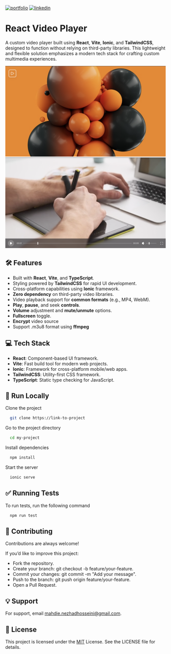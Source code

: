[![portfolio](https://img.shields.io/badge/my_portfolio-000?style=for-the-badge&logo=ko-fi&logoColor=white)](https://lunanezha.com/)
[![linkedin](https://img.shields.io/badge/linkedin-0A66C2?style=for-the-badge&logo=linkedin&logoColor=white)](www.linkedin.com/in/luna-nezha/)

# **React Video Player**

A custom video player built using **React**, **Vite**, **Ionic**, and **TailwindCSS**, designed to function without relying on third-party libraries. This lightweight and flexible solution emphasizes a modern tech stack for crafting custom multimedia experiences.

![App Screenshot](src/assets/images/screenshot-1.png)
![App Screenshot](src/assets/images/screenshot-2.png)

## 🛠 **Features**

- Built with **React**, **Vite**, and **TypeScript**.
- Styling powered by **TailwindCSS** for rapid UI development.
- Cross-platform capabilities using **Ionic** framework.
- **Zero dependency** on third-party video libraries.
- Video playback support for **common formats** (e.g., MP4, WebM).
- **Play**, **pause**, and seek **controls**.
- **Volume** adjustment and **mute/unmute** options.
- **Fullscreen** toggle.
- **Encrypt** video source
- Support .m3u8 format using **ffmpeg**

## 💻 **Tech Stack**

- **React**: Component-based UI framework.
- **Vite**: Fast build tool for modern web projects.
- **Ionic**: Framework for cross-platform mobile/web apps.
- **TailwindCSS**: Utility-first CSS framework.
- **TypeScript**: Static type checking for JavaScript.

## 🚀 **Run Locally**

Clone the project

```bash
  git clone https://link-to-project
```

Go to the project directory

```bash
  cd my-project
```

Install dependencies

```bash
  npm install
```

Start the server

```bash
  ionic serve
```

## ✅ **Running Tests**

To run tests, run the following command

```bash
  npm run test
```

## 🤝 **Contributing**

Contributions are always welcome!

If you’d like to improve this project:

- Fork the repository.
- Create your branch: git checkout -b feature/your-feature.
- Commit your changes: git commit -m "Add your message".
- Push to the branch: git push origin feature/your-feature.
- Open a Pull Request.

## 💡 **Support**

For support, email mahdie.nezhadhosseini@gmail.com.

## 📝 **License**

This project is licensed under the
[MIT](https://choosealicense.com/licenses/mit/) License. See the LICENSE file for details.
